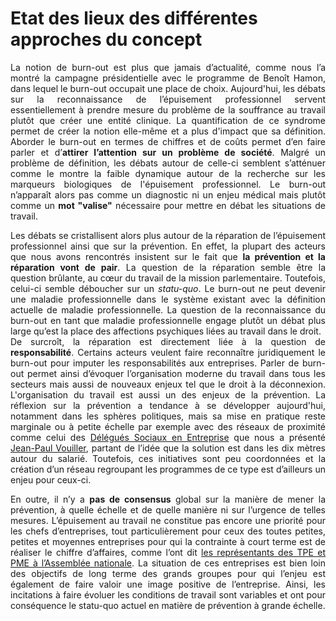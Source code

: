 # Etat des lieux des différentes approches du concept

<p align="justify">La notion de burn-out est plus que jamais d’actualité, comme nous l’a montré la campagne présidentielle avec le programme de Benoît Hamon, dans lequel le burn-out occupait une place de choix. Aujourd'hui, les débats sur la reconnaissance de l’épuisement professionnel servent essentiellement à prendre mesure du problème de la souffrance au travail plutôt que créer une entité clinique. La quantification de ce syndrome permet de créer la notion elle-même et a plus d'impact que sa définition. Aborder le burn-out en termes de chiffres et de coûts permet d’en faire parler et d’<strong>attirer l’attention sur un problème de société</strong>. Malgré un problème de définition, les débats autour de celle-ci semblent s’atténuer comme le montre la faible dynamique autour de la recherche sur les marqueurs biologiques de l'épuisement professionnel. Le burn-out n’apparaît alors pas comme un diagnostic ni un enjeu médical mais plutôt comme un <strong>mot "valise"</strong> nécessaire pour mettre en débat les situations de travail. <br></p>
<p align="justify">Les débats se cristallisent alors plus autour de la réparation de l’épuisement professionnel ainsi que sur la prévention. En effet, la plupart des acteurs que nous avons rencontrés insistent sur le fait que <strong>la prévention et la réparation vont de pair</strong>. La question de la réparation semble être la question brûlante, au cœur du travail de la mission parlementaire. Toutefois, celui-ci semble déboucher sur un <i>statu-quo</i>. Le burn-out ne peut devenir une maladie professionnelle dans le système existant avec la définition actuelle de maladie professionnelle. La question de la reconnaissance du burn-out en tant que maladie professionnelle engage plutôt un débat plus large qu’est la place des affections psychiques liées au travail dans le droit.<br>
De surcroît, la réparation est directement liée à la question de <strong>responsabilité</strong>. Certains acteurs veulent faire reconnaître juridiquement le burn-out pour imputer les responsabilités aux entreprises. Parler de burn-out permet ainsi d’évoquer l’organisation moderne du travail dans tous les secteurs mais aussi de nouveaux enjeux tel que le droit à la déconnexion. L'organisation du travail est aussi un des enjeux de la prévention. La réflexion sur la prévention a tendance à se développer aujourd'hui, notamment dans les sphères politiques, mais sa mise en pratique reste marginale ou à petite échelle par exemple avec des réseaux de proximité comme celui des <a href="http://www.dse.cftchpe.fr/" target="_blank">Délégués Sociaux en Entreprise</a> que nous a présenté <a href="https://controverses.github.io/burn-out/acteurs#jean-paul-vouiller" target="_blank">Jean-Paul Vouiller</a>, partant de l’idée que la solution est dans les dix mètres autour du salarié. Toutefois, ces initiatives sont peu coordonnées et la création d’un réseau regroupant les programmes de ce type est d’ailleurs un enjeu pour ceux-ci.</p>
<p align="justify">En outre, il n’y a <strong>pas de consensus</strong> global sur la manière de mener la prévention, à quelle échelle et de quelle manière ni sur l’urgence de telles mesures. L’épuisement au travail ne constitue pas encore une priorité pour les chefs d’entreprises, tout particulièrement pour ceux des toutes petites, petites et moyennes entreprises pour qui la contrainte à court terme est de réaliser le chiffre d’affaires, comme l’ont dit <a href="http://videos.assemblee-nationale.fr/video.4228674_57da8b5a1004c.syndrome-d-epuisement-professionnel--table-ronde-des-organisations-syndicales-representatives-des-s-15-septembre-2016#" target="_blank">les représentants des TPE et PME à l’Assemblée nationale</a>. La situation de ces entreprises est bien loin des objectifs de long terme des grands groupes pour qui l’enjeu est également de faire valoir une image positive de l’entreprise. Ainsi, les incitations à faire évoluer les conditions de travail sont variables et ont pour conséquence le statu-quo actuel en matière de prévention à grande échelle.</p>
